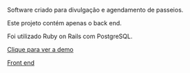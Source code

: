 Software criado para divulgação e agendamento de passeios.

Este projeto contém apenas o back end.

Foi utilizado Ruby on Rails com PostgreSQL.

[Clique para ver a demo](https://mont-experiences-ui.herokuapp.com/)

[Front end](https://github.com/JandersonCRB/mont-experiences-ui)